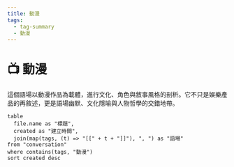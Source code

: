 ```yaml
---
title: 動漫
tags:
  - tag-summary
  - 動漫
---
```


# 📺 動漫

這個語場以動漫作品為載體，進行文化、角色與敘事風格的剖析。它不只是娛樂產品的再敘述，更是語場幽默、文化隱喻與人物哲學的交錯地帶。

```dataview
table
  file.name as "標題",
  created as "建立時間",
  join(map(tags, (t) => "[[" + t + "]]"), ", ") as "語場"
from "conversation"
where contains(tags, "動漫")
sort created desc
```
